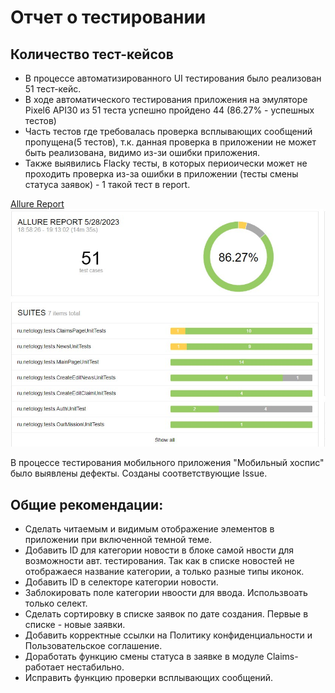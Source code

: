 # Отчет о тестировании

## Количество тест-кейсов
- В процессе автоматизированного UI тестирования было реализован 51 тест-кейс. 
- В ходе автоматического тестирования приложения на эмуляторе Pixel6 API30 из 51 теста
успешно пройдено 44 (86.27% - успешных тестов)
- Часть тестов где требовалась проверка всплывающих сообщений пропущена(5 тестов),
  т.к. данная проверка в приложении не может быть реализована, видимо из-зи ошибки приложения.
- Также выявились Flacky тесты, в которых периоически может не проходить проверка из-за ошибки
  в приложении (тесты смены статуса заявок) - 1 такой тест в report.

[Allure Report](https://github.com/Boarderbare/Diplom_MobileTestingAutomatization/tree/main/allure-results)
![](https://github.com/Boarderbare/Diplom_MobileTestingAutomatization/blob/main/docs/allure_report.jpg)

В процессе тестирования мобильного приложения "Мобильный хоспис" было выявлены дефекты.
Созданы соответствующие Issue.

## Общие рекомендации:
- Сделать  читаемым и видимым отображение элементов в приложении при включенной темной теме.
- Добавить ID для категории новости в блоке самой нвости для возможности авт. тестирования. 
 Так как в списке новостей не отображаеся название категории, а только разные типы иконок. 
- Добавить ID в селекторе категории новости.
- Заблокировать поле категории нвоости для ввода. Использвоать только селект.
- Сделать сортировку в списке заявок по дате создания. Первые в списке - новые заявки.
- Добавить корректные ссылки на Политику конфиденциальности и Пользовательское соглашение.
- Доработать функцию смены статуса в заявке в модуле Claims- работает нестабильно.
- Исправить функцию проверки всплывающих сообщений.
